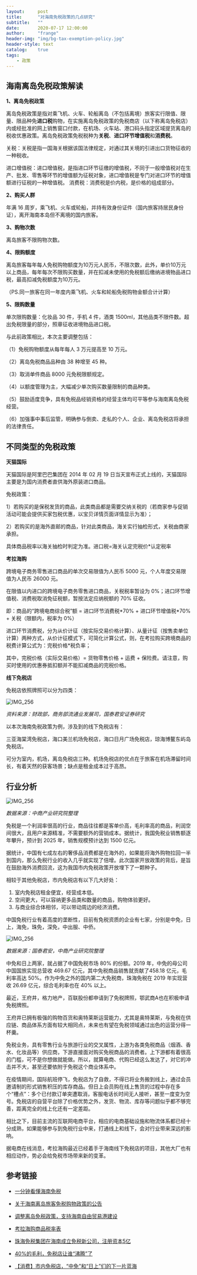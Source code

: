 ```yaml
---
layout:     post
title:      "对海南免税政策的几点研究"
subtitle:   ""
date:       2020-07-17 12:00:00
author:     "frange"
header-img: "img/bg-tax-exemption-policy.jpg"
header-style: text
catalog:    true
tags:
    - 政策
---
```


## 海南离岛免税政策解读

 

**1、离岛免税政策**

离岛免税政策是指对乘飞机、火车、轮船离岛（不包括离境）旅客实行限值、限量、限品种免**进口税**购物，在实施离岛免税政策的免税商店（以下称离岛免税店）内或经批准的网上销售窗口付款，在机场、火车站、港口码头指定区域提货离岛的税收优惠政策。离岛免税政策免税税种为**关税**、**进口环节增值税**和**消费税**。

关税：关税是指一国海关根据该国法律规定，对通过其关境的引进出口货物征收的一种税收。

进口增值税：进口增值税，是指进口环节征缴的增值税，不同于一般增值税对在生产、批发、零售等环节的增值额为征税对象，进口增值税是专门对进口环节的增值额进行征税的一种增值税。
 消费税：消费税是价内税，是价格的组成部分。

 

**2、购买人群**

年满 16 周岁，乘飞机、火车或轮船，并持有效身份证件（国内旅客持居民身份证），离开海南本岛但不离境的国内旅客。

 

**3、购物次数**

离岛旅客不限购物次数。

 

**4、限购额度**

离岛旅客每年每人免税购物额度为10万元人民币，不限次数，此外，单价10万元以上商品，每年每次不限购买数量，并在扣减未使用的免税额后缴纳进境物品进口税，最高扣减免税额度为10万元。

（PS.同一旅客在同一年度内乘飞机、火车和轮船免税购物金额合计计算）

 

**5、限购数量**

单次限购数量：化妆品 30 件，手机 4 件，酒类 1500ml，其他品类不限件数。超出免税限量的部分，照章征收进境物品进口税。

 

与此前政策相比，本次主要调整包括：

（1）免税购物额度从每年每人 3 万元提高至 10 万元。

（2）离岛免税商品品种由 38 种增至 45 种。

（3）取消单件商品 8000 元免税限额规定。

（4）以额度管理为主，大幅减少单次购买数量限制的商品种类。

（5）鼓励适度竞争，具有免税品经销资格的经营主体均可平等参与海南离岛免税经营。

（6）加强事中事后监管，明确参与倒卖、走私的个人、企业、离岛免税店将承担的法律责任。

## 不同类型的免税政策

**天猫国际**

天猫国际是阿里巴巴集团在 2014 年 02 月 19 日当天宣布正式上线的，天猫国际主要是为国内消费者直供海外原装进口商品。

免税政策：

1）若购买的是保税发货的商品，此类商品都是需要交纳关税的（若商家参与促销活动可能会提供买家包税优惠，以宝贝详情页面详情显示为准）；

2）若购买的是海外直邮的商品，针对此类商品，海关实行抽检形式，关税由商家承担。

具体商品税率以海关抽检时判定为准。进口税=海关认定完税价*认定税率

 

**考拉海购**

跨境电子商务零售进口商品的单次交易限值为人民币 5000 元，个人年度交易限值为人民币 26000 元。

在限值以内进口的跨境电子商务零售进口商品，关税税率暂设为 0%；进口环节增值税、消费税取消免征税额，暂按法定应纳税额的 70% 征收。

即：商品的“跨境电商综合税”额 = 进口环节消费税\*70% + 进口环节增值税\*70% + 关税（限额内，税率为 0%）

进口环节消费税，分为从价计征（按实际交易价格计算）、从量计征（按售卖单位计算）两种方式，从价计征模式下，可简化计算公式，则，在考拉购买跨境商品的税费计算公式为：完税价格*税负率；

其中，完税价格（实际交易价格）= 货物零售价格 + 运费 + 保险费。请注意，购买时使用的优惠券抵扣额并不能扣减商品的完税价格。

**线下免税店**

免税店依照牌照可以分为四类：

![IMG_256](/img/tax-exemption-policy/clip_image002.jpg)

*资料来源：财政部，商务部流通业发展司，国泰君安证券研究*

以本次海南免税政策为例，涉及到的线下免税店有：

三亚海棠湾免税店，海口美兰机场免税店，海口日月广场免税店，琼海博鳌东屿岛免税店。

可分为室内，机场，离岛免税店三种。机场免税店的优点在于旅客在机场滞留时间长，有着天然的获客场景；缺点是租金成本过于高昂。

## 行业分析

![IMG_256](/img/tax-exemption-policy/clip_image004.jpg)

*数据来源：中商产业研究院整理*

免税是一个利润率很高的行业，商品往往都是客单价高，毛利率高的商品，利润空间很大，且用户来源精准，不需要额外的营销成本。据统计，我国免税业销售额逐年攀升，预计到 2025 年，销售规模预计达到 1500 亿元。

据统计，中国有七成左右的奢侈品消费都是在海外的，如果能将海外购物拉回一半到国内，那么免税行业的收入几乎就实现了倍增。此次国家开放政策的背后，是旨在鼓励海外消费回流，这为我国市内免税政策开放埋下了一颗种子。

相较于其他免税店，市内免税店有以下几大好处：

1. 室内免税店租金便宜，经营成本低。
2. 空间更大，可以容纳更多品类和数量的商品，购物体验更好。
3. 与商业综合体相邻，可以带动周边的经济消费。

中国免税行业有着高度的垄断性，目前有免税资质的企业有七家，分别是中免，日上，海免，珠免，深免，中出服、中侨。

![IMG_256](/img/tax-exemption-policy/clip_image006.jpg)

*数据来源：国泰君安，中商产业研究院整理*

中免和日上两家，就占据了中国免税市场 80% 的份额。2019 年，中免的母公司中国国旅实现总营收 469.67 亿元，其中免税商品销售就贡献了458.18 亿元，毛利率高达 50%。作为中免之外的国内第二大免税商，珠海免税在 2019 年实现营收 26.69 亿元，综合毛利率也在 40% 以上。

最近，王府井，格力地产，百联股份都申请到了免税牌照，鄂武商A也在积极申请免税牌照。

王府井已拥有极强的购物百货和奥特莱斯运营能力，尤其是奥特莱斯，与免税在供应链、商品体系方面有较大相同点，未来也有望在免税领域通过出色的运营分得一杯羹。

免税业务，具有零售行业与旅游行业的交叉属性，上游为各类免税商品（烟酒、香水、化妆品等）供应商，下游直接面对购买免税商品的消费者。上下游都有着很高的门槛，可不是你想做就能做。所以，就算电商、代购已经这么发达了，对它的冲击并不大，甚至还要依附于免税这个商业体系中。

在疫情期间，国际航班停飞，免税店为了自救，不得已将业务搬到线上，通过会员邀请制的形式销售积压的库存商品。但日上会员购在线上售货的过程中存在多个“槽点”：多个已付款订单突遭取消，客服电话长时间无人接听，甚至一度变为空号。免税店的自营平台除了价格优势之外，发货、物流、库存等问题似乎都不够完善，距离完全的线上化还有一定差距。

相比之下，目前主流的互联网电商平台，相应的电商基础设施和物流体系都已经十分成熟，如果能够参与到免税行业中来，打通线上和线下，会对行业带来深远的影响。

据电商在线消息，考拉海购最近已经着手于海南线下免税店的项目，其他大厂也有相应动作，势必会给免税市场带来新的变革。

## 参考链接

- [一分钟看懂海南免税](https://www.douban.com/group/topic/153955046/)

- [关于海南离岛旅客免税购物政策的公告](http://gss.mof.gov.cn/gzdt/zhengcefabu/202006/t20200629_3540437.htm)

- [调整离岛免税政策，支持海南自由贸易港建设](http://gss.mof.gov.cn/gzdt/zhengcejiedu/202006/t20200629_3540436.htm)

- [考拉海购商品税率表](https://you.kaola.com/footer/index.html?key=footer_pricelist)

- [珠海免税集团在海南成立免税新公司，注册资本5亿](https://36kr.com/newsflashes/785375006061189)

- [40%的毛利，免税店让谁“沸腾”了](https://36kr.com/p/786116338659973)

- [【消费】市内免税店，“中免”和“日上”们的下一片蓝海](https://www.gtja.com/content/research/industry/xf_200703.html)

